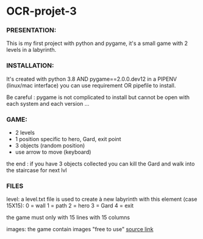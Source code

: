# OCR-projet-3

### PRESENTATION:
This is my first project with python and pygame, it's a small game with 2 levels in a labyrinth.

### INSTALLATION:
It's created with python 3.8 AND pygame==2.0.0.dev12 in a PIPENV (linux/mac interface)
you can use requirement OR pipefile to install.

Be careful : pygame is not complicated to install but cannot be open with each system and 
each version ... 

### GAME:
- 2 levels
- 1 position specific to hero, Gard, exit point
- 3 objects (random position)
- use arrow to move (keyboard)

the end : if you have 3 objects collected you can kill the Gard and walk 
into the staircase for next lvl

### FILES
level:
a level.txt file is used to create à new labyrinth with this element (case 15X15):
0 = wall
1 = path
2 = hero
3 = Gard
4 = exit

the game must only with 15 lines with 15 columns

images: 
the game contain images "free to use" [source link](https://s3-eu-west-1.amazonaws.com/course.oc-static.com/projects/macgyver_ressources.zip)
